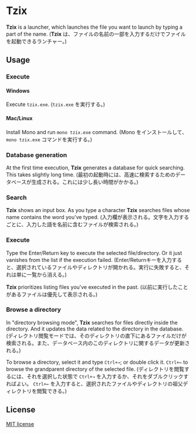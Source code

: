 # Tzix
**Tzix** is a launcher, which launches the file you want to launch by typing a part of the name. (**Tzix** は、ファイルの名前の一部を入力するだけでファイルを起動できるランチャー。)

## Usage
### Execute
#### Windows
Execute ``tzix.exe``. (``tzix.exe`` を実行する。)

#### Mac/Linux
Install Mono and run ``mono tzix.exe`` command. (Mono をインストールして、 ``mono tzix.exe`` コマンドを実行する。)

### Database generation
At the first time execution, **Tzix** generates a database for quick searching. This takes slightly long time. (最初の起動時には、高速に検索するためのデータベースが生成される。これには少し長い時間がかかる。)

### Search
**Tzix** shows an input box. As you type a character **Tzix** searches files whose name contains the word you've typed. (入力欄が表示される。文字を入力するごとに、入力した語を名前に含むファイルが検索される。)

### Execute
Type the Enter/Return key to execute the selected file/directory. Or it just vanishes from the list if the execution failed. (Enter/Returnキーを入力すると、選択されているファイルやディレクトリが開かれる。実行に失敗すると、それは単に一覧から消える。)

**Tzix** prioritizes listing files you've executed in the past. (以前に実行したことがあるファイルは優先して表示される。)

### Browse a directory
In "directory browsing mode", **Tzix** searches for files directly inside the directory. And it updates the data related to the directory in the database. (ディレクトリ閲覧モードでは、そのディレクトリの直下にあるファイルだけが検索される。また、データベース内のこのディレクトリに関するデータが更新される。)

To browse a directory, select it and type ``Ctrl+→``; or double click it. ``Ctrl+←`` to browse the grandparent directory of the selected file. (ディレクトリを閲覧するには、それを選択した状態で ``Ctrl+→`` を入力するか、それをダブルクリックすればよい。 ``Ctrl+←`` を入力すると、選択されたファイルやディレクトリの祖父ディレクトリを閲覧できる。)

## License
[MIT license](LICENSE.md)
